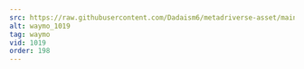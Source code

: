 ```yaml
---
src: https://raw.githubusercontent.com/Dadaism6/metadriverse-asset/main/script-waymo-output-newcompressed/waymo_1019.mp4
alt: waymo_1019
tag: waymo
vid: 1019
order: 198
---
```

